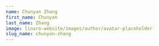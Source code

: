 ```yaml
---
name: Chunyan Zhang
first_name: Chunyan
last_name: Zhang
image: linaro-website/images/author/avatar-placeholder
slug_name: chunyan-zhang
---
```



